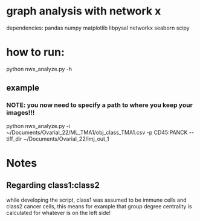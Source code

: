 # graph analysis with network x

dependencies: pandas numpy matplotlib libpysal networkx seaborn scipy

# how to run:

python nwx_analyze.py -h

## example
### NOTE: you now need to specify a path to where you keep your images!!!
python nwx_analyze.py -i ~/Documents/Ovarial_22/ML_TMA1/obj_class_TMA1.csv -p CD45:PANCK --tiff_dir ~/Documents/Ovarial_22/imj_out_1

# Notes

## Regarding class1:class2
while developing the script, class1 was assumed to be immune cells and class2 cancer cells, this means for example that group degree centrality is calculated for whatever is on the left side!
